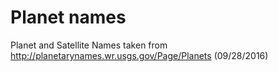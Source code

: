 # Planet names

Planet and Satellite Names taken from http://planetarynames.wr.usgs.gov/Page/Planets (09/28/2016)
